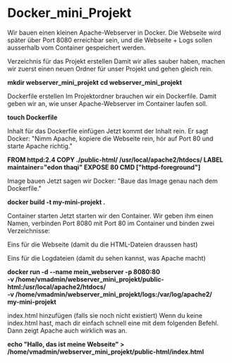 # Docker_mini_Projekt

Wir bauen einen kleinen Apache-Webserver in Docker. Die Webseite wird später über Port 8080 erreichbar sein, und die Webseite + Logs sollen ausserhalb vom Container gespeichert werden.

Verzeichnis für das Projekt erstellen
Damit wir alles sauber haben, machen wir zuerst einen neuen Ordner für unser Projekt und gehen gleich rein.

**mkdir webserver_mini_projekt**
**cd webserver_mini_projekt**

Dockerfile erstellen
Im Projektordner brauchen wir ein Dockerfile. Damit geben wir an, wie unser Apache-Webserver im Container laufen soll.

**touch Dockerfile**

Inhalt für das Dockerfile einfügen
Jetzt kommt der Inhalt rein. Er sagt Docker: "Nimm Apache, kopiere die Webseite rein, hör auf Port 80 und starte Apache richtig."

**FROM httpd:2.4
COPY ./public-html/ /usr/local/apache2/htdocs/
LABEL maintainer="edon thaqi"
EXPOSE 80
CMD ["httpd-foreground"]**

Image bauen
Jetzt sagen wir Docker: "Baue das Image genau nach dem Dockerfile."

**docker build -t my-mini-projekt .**

Container starten
Jetzt starten wir den Container. Wir geben ihm einen Namen, verbinden Port 8080 mit Port 80 im Container und binden zwei Verzeichnisse:

Eins für die Webseite (damit du die HTML-Dateien draussen hast)

Eins für die Logdateien (damit du sehen kannst, was Apache macht)

**docker run -d --name mein_webserver -p 8080:80 \
-v /home/vmadmin/webserver_mini_projekt/public-html:/usr/local/apache2/htdocs/ \
-v /home/vmadmin/webserver_mini_projekt/logs:/var/log/apache2/ \
my-mini-projekt**

index.html hinzufügen (falls sie noch nicht existiert)
Wenn du keine index.html hast, mach dir einfach schnell eine mit dem folgenden Befehl. Dann zeigt Apache auch wirklich was an.

**echo "Hallo, das ist meine Webseite" > /home/vmadmin/webserver_mini_projekt/public-html/index.html**

